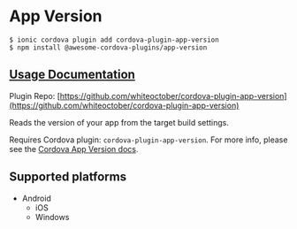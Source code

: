 # App Version

```text
$ ionic cordova plugin add cordova-plugin-app-version
$ npm install @awesome-cordova-plugins/app-version
```

## [Usage Documentation](https://danielsogl.gitbook.io/awesome-cordova-plugins/plugins/app-version/)

Plugin Repo: [https://github.com/whiteoctober/cordova-plugin-app-version](https://github.com/whiteoctober/cordova-plugin-app-version)

Reads the version of your app from the target build settings.

Requires Cordova plugin: `cordova-plugin-app-version`. For more info, please see the [Cordova App Version docs](https://github.com/whiteoctober/cordova-plugin-app-version).

## Supported platforms

* Android
  * iOS
  * Windows

